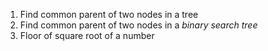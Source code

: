 1. Find common parent of two nodes in a tree
2. Find common parent of two nodes in a *binary search tree*
3. Floor of square root of a number
